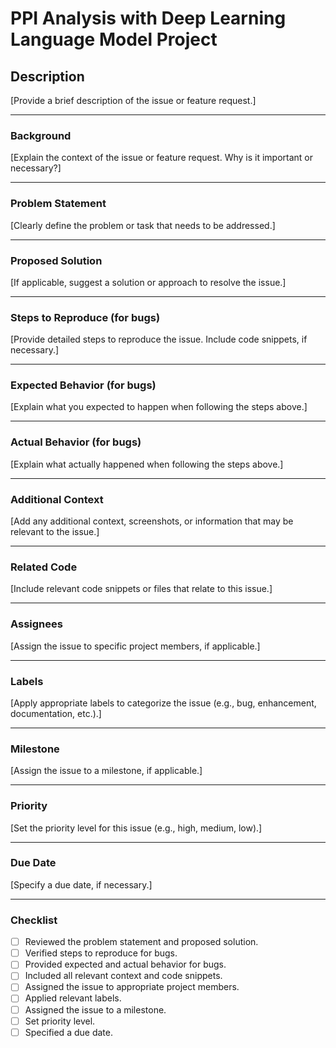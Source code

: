 # PPI Analysis with Deep Learning Language Model Project

## Description
[Provide a brief description of the issue or feature request.]

---

### Background
[Explain the context of the issue or feature request. Why is it important or necessary?]

---

### Problem Statement
[Clearly define the problem or task that needs to be addressed.]

---

### Proposed Solution
[If applicable, suggest a solution or approach to resolve the issue.]

---

### Steps to Reproduce (for bugs)
[Provide detailed steps to reproduce the issue. Include code snippets, if necessary.]

---

### Expected Behavior (for bugs)
[Explain what you expected to happen when following the steps above.]

---

### Actual Behavior (for bugs)
[Explain what actually happened when following the steps above.]

---

### Additional Context
[Add any additional context, screenshots, or information that may be relevant to the issue.]

---

### Related Code
[Include relevant code snippets or files that relate to this issue.]

---

### Assignees
[Assign the issue to specific project members, if applicable.]

---

### Labels
[Apply appropriate labels to categorize the issue (e.g., bug, enhancement, documentation, etc.).]

---

### Milestone
[Assign the issue to a milestone, if applicable.]

---

### Priority
[Set the priority level for this issue (e.g., high, medium, low).]

---

### Due Date
[Specify a due date, if necessary.]

---

### Checklist
- [ ] Reviewed the problem statement and proposed solution.
- [ ] Verified steps to reproduce for bugs.
- [ ] Provided expected and actual behavior for bugs.
- [ ] Included all relevant context and code snippets.
- [ ] Assigned the issue to appropriate project members.
- [ ] Applied relevant labels.
- [ ] Assigned the issue to a milestone.
- [ ] Set priority level.
- [ ] Specified a due date.
